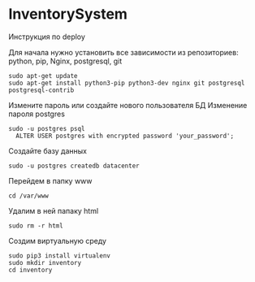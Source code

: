 # InventorySystem
Инструкция по deploy

Для начала нужно установить все зависимости из репозиториев: python, pip, Nginx, postgresql, git

```
sudo apt-get update
sudo apt-get install python3-pip python3-dev nginx git postgresql postgresql-contrib
```

Измените пароль или создайте нового пользователя БД
Изменение пароля postgres

```
sudo -u postgres psql
  ALTER USER postgres with encrypted password 'your_password';
```

Создайте базу данных

```
sudo -u postgres createdb datacenter
```

Перейдем в папку www
```
cd /var/www
```
Удалим в ней папаку html
```
sudo rm -r html
```

Создим виртуальную среду
```
sudo pip3 install virtualenv
sudo mkdir inventory
cd inventory
```
